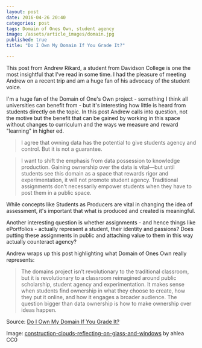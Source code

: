 ```yaml
---
layout: post
date: 2016-04-26 20:40
categories: post
tags: Domain of Ones Own, student agency
image: /assets/article_images/domain.jpg
published: true
title: "Do I Own My Domain If You Grade It?"

---
```


This post from Andrew Rikard, a student from Davidson College is one the most insightful that I've read in some time. I had the pleasure of meeting Andrew on a recent trip and am a huge fan of his advocacy of the student voice. 

I'm a huge fan of the Domain of One's Own project - something I think all universities can benefit from - but it's interesting how little is heard from students directly on the topic. In this post Andrew calls into question, not the motive but the benefit that can be gained by working in this space without changes to curriculum and the ways we measure and reward "learning" in higher ed. 

>I agree that owning data has the potential to give students agency and control. But it is not a guarantee.

>I want to shift the emphasis from data possession to knowledge production. Gaining ownership over the data is vital—but until students see this domain as a space that rewards rigor and experimentation, it will not promote student agency. Traditional assignments don’t necessarily empower students when they have to post them in a public space.

While concepts like Students as Producers are vital in changing the idea of assessment, it's important that what is produced and created is meaningful. 

Another interesting question is whether assignments - and hence things like ePortfolios - actually represent a student, their identity and passions? Does putting these assignments in public and attaching value to them in this way actually counteract agency?

Andrew wraps up this post highlighting what Domain of Ones Own really represents:

>The domains project isn’t revolutionary to the traditional classroom, but it is revolutionary to a classroom reimagined around public scholarship, student agency and experimentation. It makes sense when students find ownership in what they choose to create, how they put it online, and how it engages a broader audience. The question bigger than data ownership is how to make ownership over ideas happen.

Source: [Do I Own My Domain If You Grade It?](https://www.edsurge.com/news/2015-08-10-do-i-own-my-domain-if-you-grade-it)
 
Image: [construction-clouds-reflecting-on-glass-and-windows](https://flic.kr/p/nYDz37) by ahlea CC0
